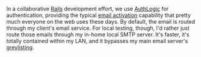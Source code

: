 In a collaborative [Rails][] development effort, we use [AuthLogic][] for
authentication, providing the typical [email activation][] capability that
pretty much everyone on the web uses these days. By default, the email is
routed through my client's email service. For local testing, though, I'd
rather just route those emails through my in-home local SMTP server. It's
faster, it's totally contained within my LAN, and it bypasses my main email
server's [greylisting][].

[Rails]: http://www.rubyonrails.org/
[AuthLogic]: https://github.com/binarylogic/authlogic
[email activation]: https://github.com/matthooks/authlogic-activation-tutorial
[greylisting]: http://greylisting.org/

